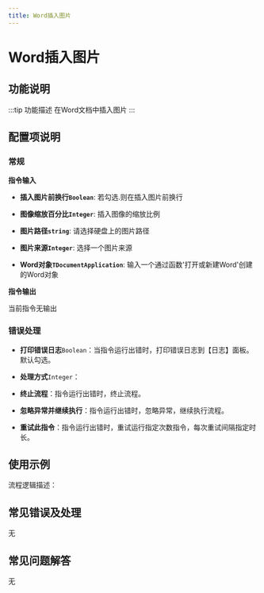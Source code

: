 ```yaml
---
title: Word插入图片
---
```


# Word插入图片

## 功能说明

:::tip 功能描述
在Word文档中插入图片
:::

## 配置项说明

### 常规

**指令输入**

- **插入图片前换行`Boolean`**: 若勾选.则在插入图片前换行

- **图像缩放百分比`Integer`**: 插入图像的缩放比例

- **图片路径`string`**: 请选择硬盘上的图片路径

- **图片来源`Integer`**: 选择一个图片来源

- **Word对象`TDocumentApplication`**: 输入一个通过函数'打开或新建Word'创建的Word对象


**指令输出**

当前指令无输出

### 错误处理

- **打印错误日志**`Boolean`：当指令运行出错时，打印错误日志到【日志】面板。默认勾选。

- **处理方式**`Integer`：

 - **终止流程**：指令运行出错时，终止流程。

 - **忽略异常并继续执行**：指令运行出错时，忽略异常，继续执行流程。

 - **重试此指令**：指令运行出错时，重试运行指定次数指令，每次重试间隔指定时长。

## 使用示例

流程逻辑描述：

## 常见错误及处理

无

## 常见问题解答

无

